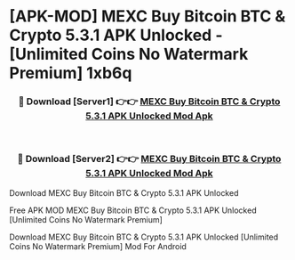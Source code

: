 # [APK-MOD] MEXC  Buy Bitcoin BTC & Crypto 5.3.1 APK Unlocked - [Unlimited Coins No Watermark Premium] 1xb6q



<div align="center">
<h3>🔴 Download [Server1] 👉👉 <a href="https://momento.my/?title=MEXC__Buy_Bitcoin_BTC_&_Crypto_5.3.1_APK_Unlocked">MEXC  Buy Bitcoin BTC & Crypto 5.3.1 APK Unlocked Mod Apk</a></h3><br>

<h3>🔴 Download [Server2] 👉👉 <a href="https://momento.my/?title=MEXC__Buy_Bitcoin_BTC_&_Crypto_5.3.1_APK_Unlocked">MEXC  Buy Bitcoin BTC & Crypto 5.3.1 APK Unlocked Mod Apk</a></h3>
</div>



Download MEXC  Buy Bitcoin BTC & Crypto 5.3.1 APK Unlocked 

Free APK MOD MEXC  Buy Bitcoin BTC & Crypto 5.3.1 APK Unlocked [Unlimited Coins No Watermark Premium]

Download MEXC  Buy Bitcoin BTC & Crypto 5.3.1 APK Unlocked [Unlimited Coins No Watermark Premium] Mod For Android

